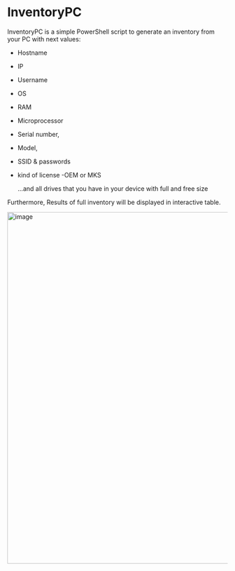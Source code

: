 # InventoryPC
InventoryPC is a simple PowerShell script to generate an inventory from your PC with next values:
- Hostname
- IP
- Username
- OS
- RAM
- Microprocessor
- Serial number,
- Model,
- SSID & passwords
- kind of license -OEM or MKS

  ...and all drives that you have in your device with full and free size
  
Furthermore, Results of full inventory will be displayed in interactive table.


<img width="802" alt="image" src="https://github.com/Tudelaa/InventoryPC/assets/108870102/531857e3-dcd1-4fa8-8b7c-5aa34ce41f7f">


